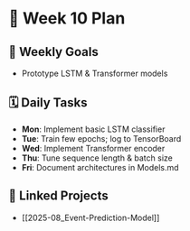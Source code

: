 # 📅 Week 10 Plan

## 🎯 Weekly Goals
- Prototype LSTM & Transformer models

## 🗓️ Daily Tasks
- **Mon**: Implement basic LSTM classifier
- **Tue**: Train few epochs; log to TensorBoard
- **Wed**: Implement Transformer encoder
- **Thu**: Tune sequence length & batch size
- **Fri**: Document architectures in Models.md

## 🔁 Linked Projects
- [[2025-08_Event-Prediction-Model]]
